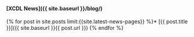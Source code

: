 #### [XCDL News]({{ site.baseurl }}/blog/)

{% for post in site.posts limit:{{site.latest-news-pages}} %}* [{{ post.title }}]({{ site.baseurl }}{{ post.url }})
{% endfor %}
